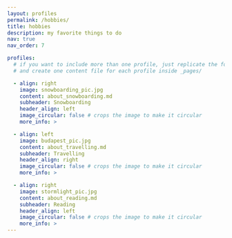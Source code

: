 ```yaml
---
layout: profiles
permalink: /hobbies/
title: hobbies
description: my favorite things to do
nav: true
nav_order: 7

profiles:
  # if you want to include more than one profile, just replicate the following block
  # and create one content file for each profile inside _pages/

  - align: right
    image: snowboarding_pic.jpg
    content: about_snowboarding.md
    subheader: Snowboarding
    header_align: left
    image_circular: false # crops the image to make it circular
    more_info: >

  - align: left
    image: budapest_pic.jpg
    content: about_travelling.md
    subheader: Travelling
    header_align: right
    image_circular: false # crops the image to make it circular
    more_info: >

  - align: right
    image: stormlight_pic.jpg
    content: about_reading.md
    subheader: Reading
    header_align: left
    image_circular: false # crops the image to make it circular
    more_info: >
---
```

